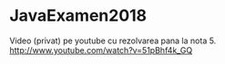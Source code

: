 # JavaExamen2018

Video (privat) pe youtube cu rezolvarea pana la nota 5.
http://www.youtube.com/watch?v=51pBhf4k_GQ
